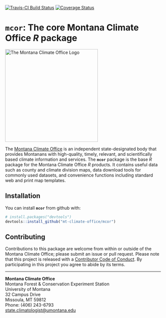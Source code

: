 
<!-- README.md is generated from README.Rmd. Please edit that file -->

[![Travis-CI Build
Status](https://travis-ci.org/mt-climate-office/mcor.svg?branch=master)](https://travis-ci.org/mt-climate-office/mcor)
[![Coverage
Status](https://img.shields.io/codecov/c/github/mt-climate-office/mcor/master.svg)](https://codecov.io/github/mt-climate-office/mcor?branch=master)

# **`mcor`**: The core Montana Climate Office *R* package

<img src="https://climate.umt.edu/imx/MCO-Logo-Footer.png" alt="The Montana Climate Office Logo" style="width: 300px;"/><br>

The [Montana Climate Office](https://climate.umt.edu/) is an independent
state-designated body that provides Montanans with high-quality, timely,
relevant, and scientifically based climate information and services. The
**`mcor`** package is the base *R* package for the Montana Climate
Office *R* products. It contains useful data such as county and climate
division maps, data download tools for commonly used datasets, and
convenience functions including standard web and print map templates.

## Installation

You can install **`mcor`** from github with:

``` r
# install.packages("devtools")
devtools::install_github("mt-climate-office/mcor")
```

## Contributing

Contributions to this package are welcome from within or outside of the
Montana Climate Office; please submit an issue or pull request. Please
note that this project is released with a [Contributor Code of
Conduct](CONDUCT.md). By participating in this project you agree to
abide by its terms.

-----

**Montana Climate Office**<br> Montana Forest & Conservation Experiment
Station<br> University of Montana<br> 32 Campus Drive<br> Missoula, MT
59812<br> Phone: (406) 243-6793<br> <state.climatologist@umontana.edu>
